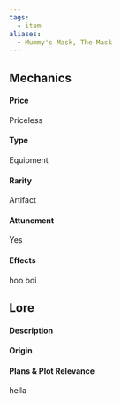 ```yaml
---
tags:
  - item
aliases:
  - Mummy's Mask, The Mask
---
```

## Mechanics
#### Price
Priceless
#### Type 
Equipment
#### Rarity
Artifact
#### Attunement
Yes
#### Effects 
hoo boi

## Lore
#### Description


#### Origin


#### Plans & Plot Relevance


hella